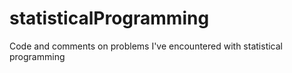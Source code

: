 # statisticalProgramming
Code and comments on problems I've encountered with statistical programming
